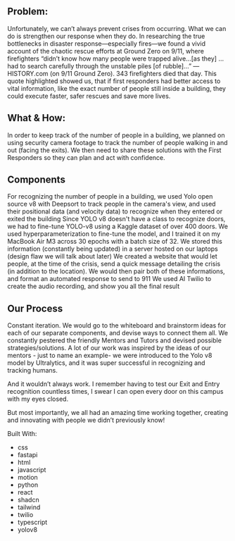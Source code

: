 ## Problem:
Unfortunately, we can’t always prevent crises from occurring. What we can do is strengthen our response when they do. In researching the true bottlenecks in disaster response—especially fires—we found a vivid account of the chaotic rescue efforts at Ground Zero on 9/11, where firefighters “didn’t know how many people were trapped alive…[as they] …had to search carefully through the unstable piles [of rubble]…” — HISTORY.com (on 9/11 Ground Zero). 343 firefighters died that day. This quote highlighted showed us, that if first responders had better access to vital information, like the exact number of people still inside a building, they could execute faster, safer rescues and save more lives.

## What & How:
In order to keep track of the number of people in a building, we planned on using security camera footage to track the number of people walking in and out (facing the exits). We then need to share these solutions with the First Responders so they can plan and act with confidence.

## Components
For recognizing the number of people in a building, we used Yolo open source v8 with Deepsort to track people in the camera's view, and used their positional data (and velocity data) to recognize when they entered or exited the building Since YOLO v8 doesn't have a class to recognize doors, we had to fine-tune YOLO-v8 using a Kaggle dataset of over 400 doors. We used hyperparameterization to fine-tune the model, and I trained it on my MacBook Air M3 across 30 epochs with a batch size of 32. We stored this information (constantly being updated) in a server hosted on our laptops (design flaw we will talk about later) We created a website that would let people, at the time of the crisis, send a quick message detailing the crisis (in addition to the location). We would then pair both of these informations, and format an automated response to send to 911 We used AI Twilio to create the audio recording, and show you all the final result

## Our Process
Constant iteration. We would go to the whiteboard and brainstorm ideas for each of our separate components, and devise ways to connect them all. We constantly pestered the friendly Mentors and Tutors and devised possible strategies/solutions. A lot of our work was inspired by the ideas of our mentors - just to name an example- we were introduced to the Yolo v8 model by Ultralytics, and it was super successful in recognizing and tracking humans.

And it wouldn’t always work. I remember having to test our Exit and Entry recognition countless times, I swear I can open every door on this campus with my eyes closed.

But most importantly, we all had an amazing time working together, creating and innovating with people we didn’t previously know!

Built With:
- css
- fastapi
- html
- javascript
- motion
- python
- react
- shadcn
- tailwind
- twilio
- typescript
- yolov8
